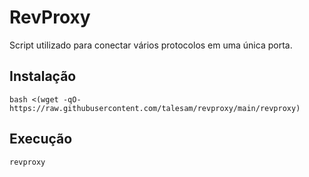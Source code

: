 # RevProxy

Script utilizado para conectar vários protocolos em uma única porta.

## Instalação
```
bash <(wget -qO- https://raw.githubusercontent.com/talesam/revproxy/main/revproxy)
```

## Execução
```
revproxy
```
